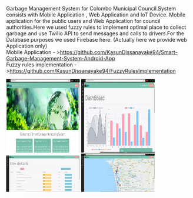 Garbage Management System for Colombo Municipal Council.System consists with Mobile Application , Web Application and IoT Device.
Mobile application for the public users and Web Application for council authorities.Here we used fuzzy rules to implement optimal place to collect garbage and use Twilio API to send messages and calls to drivers.For the Database purposes we used Firebase here. (Actually here we provide web Application only)
<br>
Mobile Application - >https://github.com/KasunDissanayake94/Smart-Garbage-Management-System-Android-App
<br>
Fuzzy rules implementation - >https://github.com/KasunDissanayake94/FuzzyRulesImplementation
<br>
<p float="left">
  <img src="https://github.com/KasunDissanayake94/mrbin/blob/master/homepage.JPG" width="200" height="200" />
  <img src="https://github.com/KasunDissanayake94/mrbin/blob/master/DashboardActivity.JPG" width="200" height="200" /> 
  <img src="https://github.com/KasunDissanayake94/mrbin/blob/master/filledbinsActivity.JPG" width="200" />
  <img src="https://github.com/KasunDissanayake94/mrbin/blob/master/mapActivityJPG.JPG" width="200" />
  
</p>
